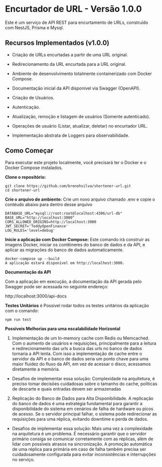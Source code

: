 # Encurtador de URL - Versão 1.0.0

Este é um serviço de API REST para encurtamento de URLs, construído com NestJS, Prisma e Mysql.

## Recursos Implementados (v1.0.0)

- Criação de URLs encurtadas a partir de uma URL original.

- Redirecionamento da URL encurtada para a URL original.

- Ambiente de desenvolvimento totalmente containerizado com Docker Compose.

- Documentação inicial da API disponível via Swagger (OpenAPI).

- Criação de Usuários.

- Autenticação.

- Atualização, remoção e listagem de usuários (Somente autenticado).

- Operações de usuário (Listar, atualizar, deletar) no encurtador URL.

- Implementação abstrata de Loggers para observabilidade.


## Como Começar

Para executar este projeto localmente, você precisará ter o Docker e o Docker Compose instalados.

**Clone o repositório:**

```
git clone https://github.com/brenohsilva/shortener-url.git
cd shortener-url
```

**Crie o arquivo de ambiente:**
Crie um novo arquivo chamado .env e copie o contéudo abaixo para dentro desse arquivo

```
DATABASE_URL="mysql://root:root@localhost:4306/url-db"
BASE_URL="http://localhost:3000"
CORS_ALLOWED_ORIGINS=http://localhost:3000
JWT_SECRET='TeddyOpenFinance'
LOG_RULES='level=debug'

```

**Inicie a aplicação com Docker Compose:**
Este comando irá construir as imagens Docker, iniciar os contêineres do banco de dados e da API, e aplicar as migrações do banco de dados automaticamente.

```
docker-compose up --build
A aplicação estará disponível em http://localhost:3000.
```

**Documentação da API**

Com a aplicação em execução, a documentação da API gerada pelo Swagger pode ser acessada no seguinte endereço:

http://localhost:3000/api-docs


**Testes Unitários**
é Possivel rodar todos os testes unitários da aplicação com o comando: 
```
npm run test
```

**Possiveis Melhorias para uma escalabilidade Horizontal**

1. Implementação de um In-memory cache com Redis ou Memcached. Com o aumento de usuários e requisições, principalmente
para a leitura e redirecionamento das urls a busca das urls no banco de dados tornaria a API lenta. Com isso a implementação de cache entre o servidor da API e o banco de dados seria um ponto chave para uma maior fluidez do fluxo da API, em vez de acessar o disco, acessamos diretamente a memória.

- Desafios de implementar essa solução: Complexidade na arquitetura, é preciso tomar decisões cuidadosas sobre o tamanho do cache, políticas de descarte e quais entradas devem ser armazenadas

2. Replicação do Banco de Dados para Alta Disponibilidade. A replicação do banco de dados é uma estratégia fundamental para garantir a disponibilidade do sistema em cenários de falha de hardware ou picos de acesso.  Se o servidor principal falhar, o sistema pode redirecionar as requisições para uma réplica, evitando downtime e perda de dados.

- Desafios de implementar essa solução: Mais uma vez a complexidade na arquitetura é um problema. É necessário garantir que o servidor primário consiga se comunicar corretamente com as réplicas, além de lidar com possíveis atrasos na sincronização. A promoção automática de uma réplica para primária em caso de falha também precisa ser cuidadosamente configurada para evitar inconsistências e interrupções no serviço.